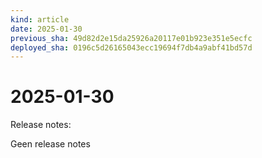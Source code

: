 ```yaml
---
kind: article
date: 2025-01-30
previous_sha: 49d82d2e15da25926a20117e01b923e351e5ecfc
deployed_sha: 0196c5d26165043ecc19694f7db4a9abf41bd57d
---
```


# 2025-01-30

Release notes:

Geen release notes
